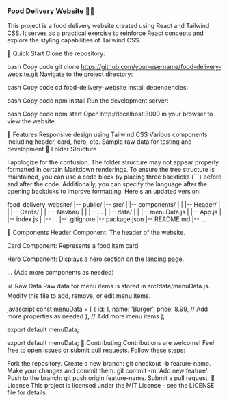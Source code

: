 ### Food Delivery Website 🍔🍕 ###
This project is a food delivery website created using React and Tailwind CSS. It serves as a practical exercise to reinforce React concepts and explore the styling capabilities of Tailwind CSS.

🚀 Quick Start
Clone the repository:

bash
Copy code
git clone https://github.com/your-username/food-delivery-website.git
Navigate to the project directory:

bash
Copy code
cd food-delivery-website
Install dependencies:

bash
Copy code
npm install
Run the development server:

bash
Copy code
npm start
Open http://localhost:3000 in your browser to view the website.


🌟 Features
Responsive design using Tailwind CSS
Various components including header, card, hero, etc.
Sample raw data for testing and development
📂 Folder Structure

I apologize for the confusion. The folder structure may not appear properly formatted in certain Markdown renderings. To ensure the tree structure is maintained, you can use a code block by placing three backticks (```) before and after the code. Additionally, you can specify the language after the opening backticks to improve formatting. Here's an updated version:

food-delivery-website/
|-- public/
|-- src/
|   |-- components/
|   |   |-- Header/
|   |   |-- Cards/
|   |   |-- Navbar/
|   |   |-- ...
|   |-- data/
|   |   |-- menuData.js
|   |-- App.js
|   |-- index.js
|   |-- ...
|-- .gitignore
|-- package.json
|-- README.md
|-- ...



🧩 Components
Header Component: The header of the website.

Card Component: Represents a food item card.

Hero Component: Displays a hero section on the landing page.

... (Add more components as needed)

📊 Raw Data
Raw data for menu items is stored in src/data/menuData.js. Modify this file to add, remove, or edit menu items.

javascript
const menuData = [
  {
    id: 1,
    name: 'Burger',
    price: 8.99,
    // Add more properties as needed
  },
  // Add more menu items
];

export default menuData;


export default menuData;
🤝 Contributing
Contributions are welcome! Feel free to open issues or submit pull requests. Follow these steps:

Fork the repository.
Create a new branch: git checkout -b feature-name.
Make your changes and commit them: git commit -m 'Add new feature'.
Push to the branch: git push origin feature-name.
Submit a pull request.
📄 License
This project is licensed under the MIT License - see the LICENSE file for details.

